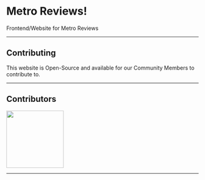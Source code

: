 # Metro Reviews!
Frontend/Website for Metro Reviews

---

## Contributing
This website is Open-Source and available for our Community Members to contribute to.

---

## Contributors
<a href="https://github.com/MetroReviews/Website/graphs/contributors">
  <img width="150" height="150" src="https://contrib.rocks/image?repo=MetroReviews/Website" />
</a>

---
